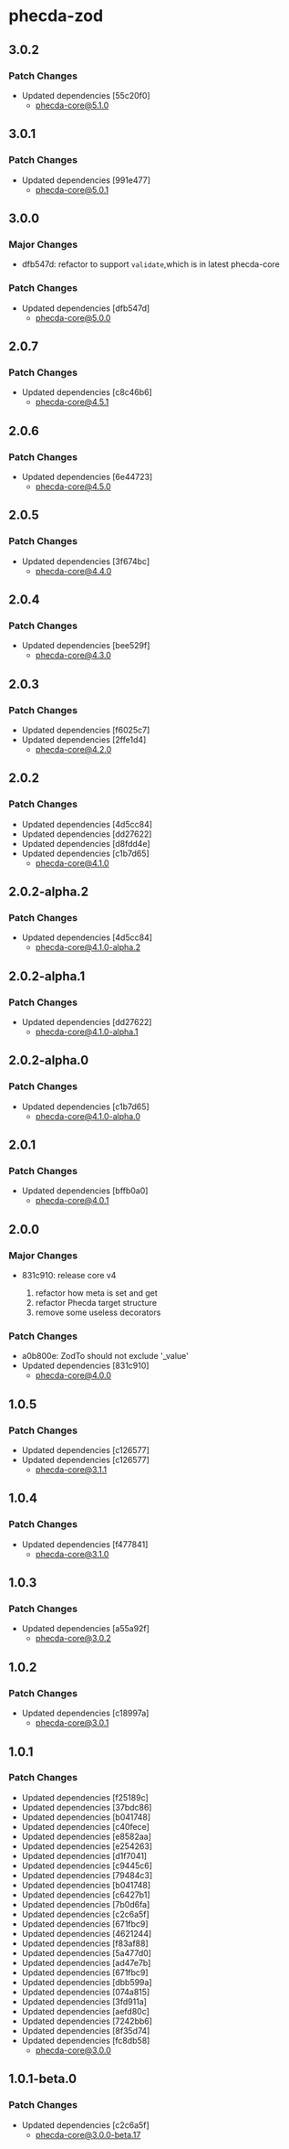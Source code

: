 # phecda-zod

## 3.0.2

### Patch Changes

- Updated dependencies [55c20f0]
  - phecda-core@5.1.0

## 3.0.1

### Patch Changes

- Updated dependencies [991e477]
  - phecda-core@5.0.1

## 3.0.0

### Major Changes

- dfb547d: refactor to support `validate`,which is in latest phecda-core

### Patch Changes

- Updated dependencies [dfb547d]
  - phecda-core@5.0.0

## 2.0.7

### Patch Changes

- Updated dependencies [c8c46b6]
  - phecda-core@4.5.1

## 2.0.6

### Patch Changes

- Updated dependencies [6e44723]
  - phecda-core@4.5.0

## 2.0.5

### Patch Changes

- Updated dependencies [3f674bc]
  - phecda-core@4.4.0

## 2.0.4

### Patch Changes

- Updated dependencies [bee529f]
  - phecda-core@4.3.0

## 2.0.3

### Patch Changes

- Updated dependencies [f6025c7]
- Updated dependencies [2ffe1d4]
  - phecda-core@4.2.0

## 2.0.2

### Patch Changes

- Updated dependencies [4d5cc84]
- Updated dependencies [dd27622]
- Updated dependencies [d8fdd4e]
- Updated dependencies [c1b7d65]
  - phecda-core@4.1.0

## 2.0.2-alpha.2

### Patch Changes

- Updated dependencies [4d5cc84]
  - phecda-core@4.1.0-alpha.2

## 2.0.2-alpha.1

### Patch Changes

- Updated dependencies [dd27622]
  - phecda-core@4.1.0-alpha.1

## 2.0.2-alpha.0

### Patch Changes

- Updated dependencies [c1b7d65]
  - phecda-core@4.1.0-alpha.0

## 2.0.1

### Patch Changes

- Updated dependencies [bffb0a0]
  - phecda-core@4.0.1

## 2.0.0

### Major Changes

- 831c910: release core v4

  1. refactor how meta is set and get
  2. refactor Phecda target structure
  3. remove some useless decorators

### Patch Changes

- a0b800e: ZodTo should not exclude '\_value'
- Updated dependencies [831c910]
  - phecda-core@4.0.0

## 1.0.5

### Patch Changes

- Updated dependencies [c126577]
- Updated dependencies [c126577]
  - phecda-core@3.1.1

## 1.0.4

### Patch Changes

- Updated dependencies [f477841]
  - phecda-core@3.1.0

## 1.0.3

### Patch Changes

- Updated dependencies [a55a92f]
  - phecda-core@3.0.2

## 1.0.2

### Patch Changes

- Updated dependencies [c18997a]
  - phecda-core@3.0.1

## 1.0.1

### Patch Changes

- Updated dependencies [f25189c]
- Updated dependencies [37bdc86]
- Updated dependencies [b041748]
- Updated dependencies [c40fece]
- Updated dependencies [e8582aa]
- Updated dependencies [e254263]
- Updated dependencies [d1f7041]
- Updated dependencies [c9445c6]
- Updated dependencies [79484c3]
- Updated dependencies [b041748]
- Updated dependencies [c6427b1]
- Updated dependencies [7b0d6fa]
- Updated dependencies [c2c6a5f]
- Updated dependencies [671fbc9]
- Updated dependencies [4621244]
- Updated dependencies [f83af88]
- Updated dependencies [5a477d0]
- Updated dependencies [ad47e7b]
- Updated dependencies [671fbc9]
- Updated dependencies [dbb599a]
- Updated dependencies [074a815]
- Updated dependencies [3fd911a]
- Updated dependencies [aefd80c]
- Updated dependencies [7242bb6]
- Updated dependencies [8f35d74]
- Updated dependencies [fc8db58]
  - phecda-core@3.0.0

## 1.0.1-beta.0

### Patch Changes

- Updated dependencies [c2c6a5f]
  - phecda-core@3.0.0-beta.17
